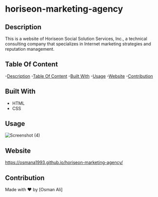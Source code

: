 # horiseon-marketing-agency

## Description
This is a website of Horiseon Social Solution Services, Inc., a technical consulting company that specializes in Internet marketing strategies and reputation management.

## Table Of Content
-[Description](#description)
-[Table Of Content](#table-of-content)
-[Built With](#built-with)
-[Usage](#usage)
-[Website](#website)
-[Contribution](#contribution)

## Built With
* HTML
* CSS

## Usage

![Screenshot (4)](https://user-images.githubusercontent.com/100746995/161402965-e6d6ef8a-49e6-4380-a40e-e5d9bbe493cb.png)

## Website
https://osmana1993.github.io/horiseon-marketing-agency/

## Contribution
Made with ❤️ by [Osman Ali]
